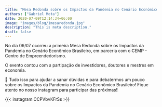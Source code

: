 ```yaml
---
title: "Mesa Redonda sobre os Impactos da Pandemia no Cenário Econômico Brasileiro"
authors: ["Gabriel Mota"]
date: 2020-07-09T12:14:34+06:00
image: "images/blog/1mesaredonda.jpg"
description: "This is meta description."
draft: false
---
```


No dia 09/07 ocorreu a primeira Mesa Redonda sobre os Impactos da Pandemia no Cenário Econômico Brasileiro, em parceria com o CEMP - Centro de Empreendedorismo.

O evento contou com a partipação de investidores, doutores e mestres em economia.

🚀 Tudo isso para ajudar a sanar dúvidas e para debatermos um pouco sobre os Impactos da Pandemia no Cenário Econômico Brasileiro! Fique atento no nosso instagram para participar das próximas!!

 {{< instagram CCPVbvKFrSs >}}
 

